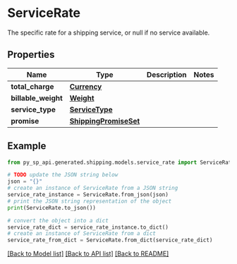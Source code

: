 # ServiceRate

The specific rate for a shipping service, or null if no service available.

## Properties

Name | Type | Description | Notes
------------ | ------------- | ------------- | -------------
**total_charge** | [**Currency**](Currency.md) |  | 
**billable_weight** | [**Weight**](Weight.md) |  | 
**service_type** | [**ServiceType**](ServiceType.md) |  | 
**promise** | [**ShippingPromiseSet**](ShippingPromiseSet.md) |  | 

## Example

```python
from py_sp_api.generated.shipping.models.service_rate import ServiceRate

# TODO update the JSON string below
json = "{}"
# create an instance of ServiceRate from a JSON string
service_rate_instance = ServiceRate.from_json(json)
# print the JSON string representation of the object
print(ServiceRate.to_json())

# convert the object into a dict
service_rate_dict = service_rate_instance.to_dict()
# create an instance of ServiceRate from a dict
service_rate_from_dict = ServiceRate.from_dict(service_rate_dict)
```
[[Back to Model list]](../README.md#documentation-for-models) [[Back to API list]](../README.md#documentation-for-api-endpoints) [[Back to README]](../README.md)


